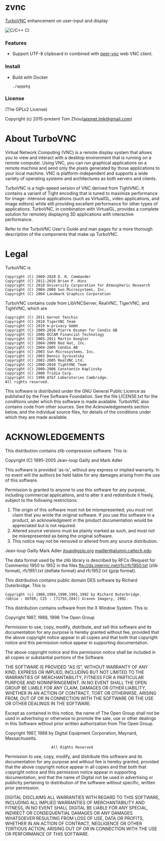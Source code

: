 # zvnc 
[TurboVNC](https://github.com/TurboVNC/turbovnc) enhancement on user-input and display

![C/C++ CI](https://github.com/5GApp/zvnc/workflows/C/C++%20CI/badge.svg)

### Features
* Support UTF-8 clipboard in combined with [peer-vnc](https://github.com/InstantWebP2P/peer-vnc) web VNC client.

### Install

* Build with Docker

   `
   ./apppkg
   `

### License

(The GPLv2 License)

Copyright (c) 2015-present Tom Zhou(appnet.link@gmail.com)


About TurboVNC
==============

Virtual Network Computing (VNC) is a remote display system that allows you to
view and interact with a desktop environment that is running on a remote
computer.  Using VNC, you can run graphical applications on a remote machine
and send only the pixels generated by those applications to your local machine.
VNC is platform-independent and supports a wide variety of operating systems
and architectures as both servers and clients.

TurboVNC is a high-speed version of VNC derived from TightVNC.  It contains
a variant of Tight encoding that is tuned to maximize performance for image-
intensive applications (such as VirtualGL, video applications, and image
editors) while still providing excellent performance for other types of
applications.  TurboVNC, in combination with VirtualGL, provides a complete
solution for remotely displaying 3D applications with interactive performance.

Refer to the TurboVNC User's Guide and man pages for a more thorough
description of the components that make up TurboVNC.


Legal
=====

TurboVNC is

    Copyright (C) 2009-2020 D. R. Commander
    Copyright (C) 2011-2016 Brian P. Hinz
    Copyright (C) 2010 University Corporation for Atmospheric Research
    Copyright (C) 2004-2008 Sun Microsystems, Inc.
    Copyright (C) 2004 Landmark Graphics Corporation

TurboVNC contains code from LibVNCServer, RealVNC, TigerVNC, and TightVNC,
which are

    Copyright (C) 2011 Gernot Tenchio
    Copyright (C) 2010 TigerVNC Team
    Copyright (C) 2010 m-privacy GmbH
    Copyright (C) 2009-2016 Pierre Ossman for Cendio AB
    Copyright (C) 2006 OCCAM Financial Technology
    Copyright (C) 2005-2011 Martin Koegler
    Copyright (C) 2004-2009 Red Hat, Inc.
    Copyright (C) 2004-2005 Cendio AB
    Copyright (C) 2003 Sun Microsystems, Inc.
    Copyright (C) 2003 Dennis Syrovatsky
    Copyright (C) 2002-2005 RealVNC Ltd.
    Copyright (C) 2000-2010 TightVNC Team
    Copyright (C) 2000-2006 Constantin Kaplinsky
    Copyright (C) 2000 Tridia Corp.
    Copyright (C) 1999 AT&T Laboratories Cambridge.
    All rights reserved.

This software is distributed under the GNU General Public Licence as published
by the Free Software Foundation.  See the file LICENSE.txt for the conditions
under which this software is made available.  TurboVNC also contains code from
other sources.  See the Acknowledgements section below, and the individual
source files, for details of the conditions under which they are made
available.


ACKNOWLEDGEMENTS
================

This distribution contains zlib compression software.  This is:

  Copyright (C) 1995-2005 Jean-loup Gailly and Mark Adler

  This software is provided 'as-is', without any express or implied
  warranty.  In no event will the authors be held liable for any damages
  arising from the use of this software.

  Permission is granted to anyone to use this software for any purpose,
  including commercial applications, and to alter it and redistribute it
  freely, subject to the following restrictions:

  1. The origin of this software must not be misrepresented; you must not
     claim that you wrote the original software. If you use this software
     in a product, an acknowledgment in the product documentation would be
     appreciated but is not required.
  2. Altered source versions must be plainly marked as such, and must not be
     misrepresented as being the original software.
  3. This notice may not be removed or altered from any source distribution.

  Jean-loup Gailly        Mark Adler
  jloup@gzip.org          madler@alumni.caltech.edu

  The data format used by the zlib library is described by RFCs (Request for
  Comments) 1950 to 1952 in the files ftp://ds.internic.net/rfc/rfc1950.txt
  (zlib format), rfc1951.txt (deflate format) and rfc1952.txt (gzip format).


This distribution contains public domain DES software by Richard Outerbridge.
This is:

    Copyright (c) 1988,1989,1990,1991,1992 by Richard Outerbridge.
    (GEnie : OUTER; CIS : [71755,204]) Graven Imagery, 1992.


This distribution contains software from the X Window System.  This is:

 Copyright 1987, 1988, 1998  The Open Group

 Permission to use, copy, modify, distribute, and sell this software and its
 documentation for any purpose is hereby granted without fee, provided that
 the above copyright notice appear in all copies and that both that
 copyright notice and this permission notice appear in supporting
 documentation.

 The above copyright notice and this permission notice shall be included in
 all copies or substantial portions of the Software.

 THE SOFTWARE IS PROVIDED "AS IS", WITHOUT WARRANTY OF ANY KIND, EXPRESS OR
 IMPLIED, INCLUDING BUT NOT LIMITED TO THE WARRANTIES OF MERCHANTABILITY,
 FITNESS FOR A PARTICULAR PURPOSE AND NONINFRINGEMENT.  IN NO EVENT SHALL THE
 OPEN GROUP BE LIABLE FOR ANY CLAIM, DAMAGES OR OTHER LIABILITY, WHETHER IN
 AN ACTION OF CONTRACT, TORT OR OTHERWISE, ARISING FROM, OUT OF OR IN
 CONNECTION WITH THE SOFTWARE OR THE USE OR OTHER DEALINGS IN THE SOFTWARE.

 Except as contained in this notice, the name of The Open Group shall not be
 used in advertising or otherwise to promote the sale, use or other dealings
 in this Software without prior written authorization from The Open Group.


 Copyright 1987, 1988 by Digital Equipment Corporation, Maynard, Massachusetts.

                         All Rights Reserved

 Permission to use, copy, modify, and distribute this software and its
 documentation for any purpose and without fee is hereby granted,
 provided that the above copyright notice appear in all copies and that
 both that copyright notice and this permission notice appear in
 supporting documentation, and that the name of Digital not be
 used in advertising or publicity pertaining to distribution of the
 software without specific, written prior permission.

 DIGITAL DISCLAIMS ALL WARRANTIES WITH REGARD TO THIS SOFTWARE, INCLUDING
 ALL IMPLIED WARRANTIES OF MERCHANTABILITY AND FITNESS, IN NO EVENT SHALL
 DIGITAL BE LIABLE FOR ANY SPECIAL, INDIRECT OR CONSEQUENTIAL DAMAGES OR
 ANY DAMAGES WHATSOEVER RESULTING FROM LOSS OF USE, DATA OR PROFITS,
 WHETHER IN AN ACTION OF CONTRACT, NEGLIGENCE OR OTHER TORTIOUS ACTION,
 ARISING OUT OF OR IN CONNECTION WITH THE USE OR PERFORMANCE OF THIS
 SOFTWARE.
